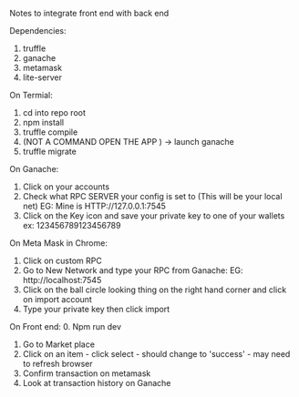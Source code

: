 Notes to integrate front end with back end

Dependencies:
1. truffle
2. ganache
3. metamask
4. lite-server

On Termial:
1. cd into repo root
2. npm install
3. truffle compile
4. (NOT A COMMAND OPEN THE APP ) -> launch ganache
5. truffle migrate

On Ganache:
1. Click on your accounts
2. Check what RPC SERVER your config is set to (This will be your local net) EG: Mine is  HTTP://127.0.0.1:7545
3. Click on the Key icon and save your private key to one of your wallets ex: 123456789123456789

On Meta Mask in Chrome:
1. Click on custom RPC
2. Go to New Network and type your RPC from Ganache: EG: http://localhost:7545
3. Click on the ball circle looking thing on the right hand corner and click on import account
4. Type your private key then click import


On Front end:
0. Npm run dev
1. Go to Market place
2. Click on an item  - click select - should change to 'success' - may need to refresh browser
3. Confirm transaction on metamask
4. Look at transaction history on Ganache
